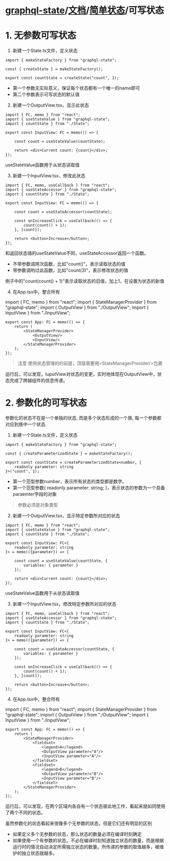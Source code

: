 # [graphql-state](/)/[文档](../doc/README_zh_CN.md)/[简单状态](./README_zh_CN.md)/可写状态

# 1. 无参数可写状态

1. 新建一个State.ts文件，定义状态
```
import { makeStateFactory } from "graphql-state";

const { createState } = makeStateFactory();

export const countState = createState("count", 1);
```
- 第一个参数无实际意义，保证每个状态都有一个唯一的name即可
- 第二个参数表示可写状态的默认值

2. 新建一个OutputView.tsx，显示此状态
```
import { FC, memo } from "react";
import { useStateValue } from "graphql-state";
import { countState } from "./State";

export const InputView: FC = memo(() => {

    const count = useStateValue(countState);
    
    return <div>Current count: {count}</div>;
});

```
useStateValue函数用于从状态读取值

3. 新建一个InputView.tsx，修改此状态
```
import { FC, memo, useCallback } from "react";
import { useStateAccessor } from "graphql-state";
import { countState } from "./State";

export const InputView: FC = memo(() => {

    const count = useStateAccessor(countState);
    
    const onIncreaseClick = useCallback(() => {
        count(count() + 1);
    }, [count]);

    return <button>Increase</button>;
});
```

和返回状态值的useStateValue不同，useStateAccessor返回一个函数。
- 不带参数调用次函数，比如"count()"，表示读取状态的值
- 带参数调哟过此函数，比如"count(3)"，表示修改状态的值

例子中的"count(count() + 1)"表示读取状态的旧值，加上1，在设置为状态的新值

4. 在App.tsx中，整合所有

import { FC, memo } from "react";
import { StateManagerProvider } from "graphql-state";
import { OutputView } from "./OutputView";
import { InputView } from "./InputView";

```
export const App: FC = memo(() => {
    return (
        <StateManagerProvider>
            <OutputView/>
            <InputView/>
        </StateManagerProvider>
    );
});
```
> 注意
> 使用状态管理的的前提，顶层需要用&lt;StateManagerProvider/&gt;包裹

运行后，可以发现，IuputView对状态的变更，实时地体现在OutputView中，状态完成了跨越组件的信息传递。

# 2. 参数化的可写状态

参数化的状态不在是一个单独的状态, 而是多个状态形成的一个族, 每一个参数都对应到族中一个状态.

1. 新建一个State.ts文件，定义状态
```
import { makeStateFactory } from "graphql-state";

const { createParameterizedState } = makeStateFactory();

export const countState = createParameterizedState<number, {
    readonly parameter: string
}>("count", 1);
```
- 第一个范型参数number，表示所有状态的类型都是数字。
- 第一个范型参数{ readonly parameter: string; }，表示状态的参数为一个具备paraemter字段的对象

> 参数必须是对象类型

2. 新建一个OutputView.tsx，显示特定参数所对应的状态
```
import { FC, memo } from "react";
import { useStateValue } from "graphql-state";
import { countState } from "./State";

export const InputView: FC<{
    readonly parameter: string
}> = memo(({parameter}) => {

    const count = useStateValue(countState, {
        variables: { parameter }
    });
    
    return <div>Current count: {count}</div>;
});

```
useStateValue函数用于从状态读取值

3. 新建一个InputView.tsx，修改特定参数所对应的状态
```
import { FC, memo, useCallback } from "react";
import { useStateAccessor } from "graphql-state";
import { countState } from "./State";

export const InputView: FC<{
    readonly parameter: string
}> = memo(({parameter}) => {

    const count = useStateAccessor(countState, {
        variables: { parameter }
    });
    
    const onIncreaseClick = useCallback(() => {
        count(count() + 1);
    }, [count]);

    return <button>Increase</button>;
});
```

4. 在App.tsx中，整合所有

import { FC, memo } from "react";
import { StateManagerProvider } from "graphql-state";
import { OutputView } from "./OutputView";
import { InputView } from "./InputView";

```
export const App: FC = memo(() => {
    return (
        <StateManagerProvider>
            <fieldset>
                <legend>A</legend>
                <OutputView parameter="A"/>
                <InputView parameter="A"/>
            </fieldset>
            <fieldset>
                <legend>B</legend>
                <OutputView parameter="B"/>
                <InputView parameter="B"/>
            </fieldset>
        </StateManagerProvider>
    );
});
```
运行后，可以发现，在两个区域内各自有一个状态彼此地工作，看起来就如同使用了两个不同的状态。

虽然参数化的状态看起来很像多个无参数的状态，但是它们还有明显的区别
- 如果定义多个无参数的状态，那么状态的数量必须在编译时刻确定
- 如果使用一个有参数的状态，不必在编译时刻知道独立状态的数量，而是根据运行时的情况自动决定所需独立状态的数量。所传递的参数的取值越多，被维护的独立状态就越多。
